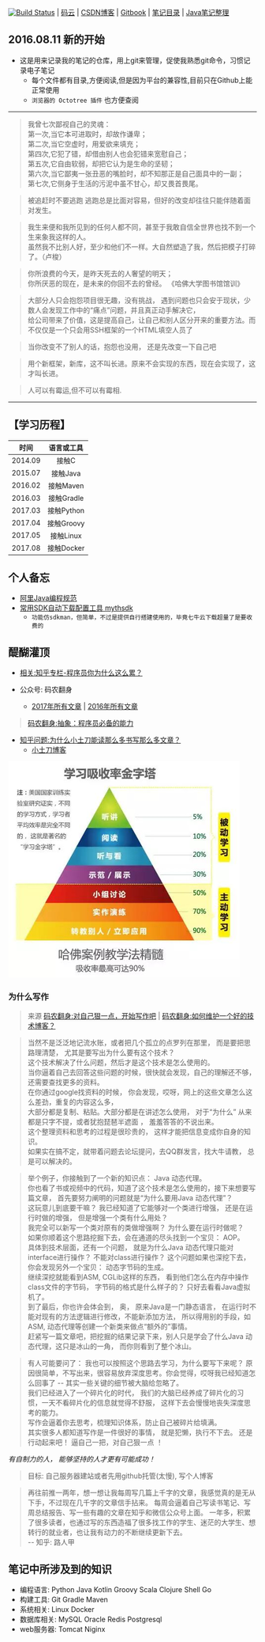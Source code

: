 [![Build Status](https://www.gitbook.io/button/status/book/kuangcp/notes)](https://www.gitbook.io/book/kuangcp/notes/details)
 | [码云](https://gitee.com/kcp1104) | [CSDN博客](http://blog.csdn.net/kcp606) | [Gitbook](https://kuangcp.gitbooks.io/notes/) | [笔记目录](./SUMMARY.md) | [Java笔记整理](./Java/JavaSE.md)


## 2016.08.11 新的开始
- 这是用来记录我的笔记的仓库，用上git来管理，促使我熟悉git命令，习惯记录电子笔记
    - 每个文件都有目录,方便阅读,但是因为平台的兼容性,目前只在Github上能正常使用
    - `浏览器的 Octotree 插件` 也方便查阅

*********
> 我曾七次鄙视自己的灵魂：  
> 第一次,当它本可进取时，却故作谦卑；  
> 第二次,当它空虚时，用爱欲来填充；   
> 第四次,它犯了错，却借由别人也会犯错来宽慰自己；  
> 第五次,它自由软弱，却把它认为是生命的坚韧；  
> 第六次,当它鄙夷一张丑恶的嘴脸时，却不知那正是自己面具中的一副；  
> 第七次,它侧身于生活的污泥中虽不甘心，却又畏首畏尾。  

> 被追赶时不要逃跑 逃跑总是比面对容易，但好的改变却往往只能伴随着面对发生。

> 我生来便和我所见到的任何人都不同，甚至于我敢自信全世界也找不到一个生来象我这样的人。  
> 虽然我不比别人好，至少和他们不一样。大自然塑造了我，然后把模子打碎了。（卢梭）

> 你所浪费的今天，是昨天死去的人奢望的明天；  
> 你所厌恶的现在，是未来的你回不去的曾经。 《哈佛大学图书馆馆训》

> 大部分人只会抱怨项目很无趣，没有挑战， 遇到问题也只会安于现状，少数人会发现工作中的“痛点”问题，并且真正动手解决它，  
> 给公司带来了价值，这是提高自己，让自己和别人区分开来的重要方法。而不仅仅是一个只会用SSH框架的一个HTML填空人员了

> 当你改变不了别人的话，抱怨也没用， 还是先改变一下自己吧

> 用个新框架，新库，这不叫长进。原来不会实现的东西，现在会实现了，这才叫长进。

> 人可以有霉运,但不可以有霉相.
**************

## 【学习历程】

|     时间     |  语言或工具   |
| :--------: | :------: |
| 2014.09 |   接触C    |
| 2015.07 |  接触Java  |
| 2016.02 | 接触Maven |
| 2016.03 | 接触Gradle |
| 2017.03 | 接触Python |
| 2017.04 | 接触Groovy |
| 2017.05 | 接触Linux  |
| 2017.08 | 接触Docker |

## 个人备忘
- [阿里Java编程规范](Java/AlibabaJavaStandard.md)
- [常用SDK自动下载配置工具 mythsdk](https://github.com/Kuangcp/Script/tree/master/python/mythsdk) 
    - `功能仿sdkman，但简单，不过是提供自行搭建使用的，毕竟七牛云下载超量了是要收费的`

## 醍醐灌顶
- [相关:知乎专栏-程序员你为什么这么累？](/Java/AdvancedLearning/ProgramThinking.md#编程习惯)

- 公众号: 码农翻身
    - [2017年所有文章](https://mp.weixin.qq.com/s?__biz=MzAxOTc0NzExNg==&mid=2665514184&idx=1&sn=3ace64c3a9eba2adf1ef94406e2ebf2b&chksm=80d67c8bb7a1f59d556bd7478626a4674ff07021726f84b4681b41ad7c6dbb4cfcf687dcf00a&scene=21#wechat_redirect) | [2016年所有文章](https://mp.weixin.qq.com/s?__biz=MzAxOTc0NzExNg==&mid=2665513504&idx=1&sn=25dd6420e3056101dd3f6fdaedacaa2a&chksm=80d67a63b7a1f37572a5159ff6f53810467c15c8beec94770e8360c45f45036360d77755ee78&scene=21#wechat_redirect)

> [码农翻身:抽象：程序员必备的能力 ](https://mp.weixin.qq.com/s?__biz=MzAxOTc0NzExNg==&mid=2665513062&idx=1&sn=a3b4a2962d8e82471192d9606b0a2722&scene=21#wechat_redirect)

- [知乎问题:为什么小土刀能读那么多书写那么多文章？](https://www.zhihu.com/question/47788269)
    - [小土刀博客](http://wdxtub.com/thanks/)

![学习效率](https://raw.githubusercontent.com/Kuangcp/ImageRepos/master/Learn/learn_rate.jpg)

### 为什么写作
> 来源 [码农翻身:对自己狠一点，开始写作吧](http://mp.weixin.qq.com/s/-bXP2jAcz8M1c9-nElOsJA) | [码农翻身:如何维护一个好的技术博客？](https://mp.weixin.qq.com/s?__biz=MzAxOTc0NzExNg==&mid=2665514310&idx=1&sn=230943ac36182c2ea5ca28317de3cb91&pass_ticket=kdzjNNRKN8g5Hs0IYC80YNed%2BLsTG5wDteQuZ1qoW%2F8bwio%2BGiEUdcisaIoKv4ua)


> 当然不是泛泛地记流水账，或者把几个孤立的点罗列在那里， 而是要把思路理清楚， 尤其是要写出为什么要有这个技术？  
这个技术解决了什么问题，然后才是这个技术是怎么使用的。　  
当你逼着自己去回答这些问题的时候，很快就会发现，自己的理解还不够，还需要查找更多的资料。  
在你通过google找资料的时候， 你会发现，哎呀，网上的这些文章怎么这么差劲，重复的内容这么多，  
大部分都是复制、粘贴。大部分都是在讲述怎么使用， 对于“为什么” 从来都是只字不提，或者犹抱琵琶半遮面 ， 羞羞答答的不说出来。  
这个整理资料和思考的过程是很珍贵的， 这样才能把信息变成你自身的知识。  
如果实在搞不定，就带着问题去论坛提问，去QQ群发言，找大牛请教， 总是可以解决的。  

> 举个例子，你接触到了一个新的知识点： Java 动态代理。  
你也看了书或视频中的代码，知道了这个技术是怎么使用的，接下来想要写篇文章， 首先要努力阐明的问题就是“为什么要用Java 动态代理”？    
这玩意儿到底要干嘛？ 我已经知道了它能够对一个类进行增强， 还是在运行时做的增强， 但是增强一个类有什么用处？  
我完全可以新写一个类对原有的类做增强啊？ 为什么要在运行时做呢？  
如果你顺着这个思路挖掘下去，会在通道的尽头找到一个宝贝： AOP。  
具体到技术层面，还有一个问题， 就是为什么Java 动态代理只能对interface进行操作？  不能对class进行操作？    这个问题如果也深挖下去， 你会发现另外一个宝贝： 动态字节码的生成。  
继续深挖就能看到ASM, CGLib这样的东西， 看到他们怎么在内存中操作class文件的字节码， 字节码的格式是什么样子的？ 只好去看看Java虚拟机了。  
到了最后，你也许会体会到， 奥， 原来Java是一门静态语言，  在运行时不能对现有的方法逻辑进行修改，不能新添加方法， 所以得用别的手段，如ASM, 动态代理等创建一个新类来做点“额外的”事情。  
赶紧写一篇文章吧，把挖掘的结果记录下来，别人只是学会了什么Java 动态代理，这只是冰山的一角，  而你则看到了整个冰山。  

> 有人可能要问了： 我也可以按照这个思路去学习，为什么要写下来呢？  原因很简单，不写出来，很容易放弃深度思考。你会觉得，哎呀我已经知道怎么回事了 -- 其实一些关键的细节被大脑给忽略了。  
我们已经进入了一个碎片化的时代， 我们的大脑已经养成了碎片化的习惯，一天不看碎片化的信息就觉得不舒服， 这样下去会慢慢地丧失深度思考的能力。  
写作会逼着你去思考，梳理知识体系，防止自己被碎片给填满。  
其实很多人都知道写作是一件很好的事情， 就是犯懒，执行不下去。 还是行动起来吧！ 逼自己一把，对自己狠一点 ！

_有自制力的人， 能够坚持的人才更有可能成功！_

> 目标: 自己服务器建站或者先用github托管(太慢), 写个人博客

> 再往前推一两年，想一想让我每周写几篇上千字的文章，我感觉真的是无从下手，不过现在几千字的文章信手拈来。
每周会逼着自己写读书笔记、写周总结报告、写一些有趣的文章在知乎和微信公众号上面。
一年多，积累了很多读者，也通过写的东西造福了很多找工作的学生、迷茫的大学生、想转行的就业者，也让我有动力的不断继续更新下去。  
> -- 知乎: 路人甲

## 笔记中所涉及到的知识
- 编程语言: Python Java Kotlin Groovy Scala Clojure Shell Go
- 构建工具: Git Gradle Maven 
- 系统相关: Linux Docker 
- 数据库相关: MySQL Oracle Redis Postgresql
- web服务器: Tomcat Niginx
